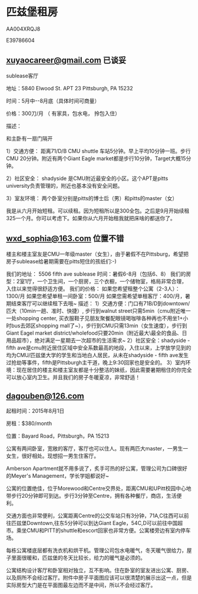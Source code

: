 # 匹兹堡租房

AA004XRQJ8

E39786604

## xuyaocareer@gmail.com 已谈妥

sublease客厅

地址：5840 Elwood St. APT 23 Pittsburgh, PA 15232

时间：5月中--8月底（具体时间可商量）

价格：300刀/月 （ 有家具，包水电， 拎包入住）

描述：

和主卧有一扇门隔开

1）交通方便： 距离71/D/B CMU shuttle 车站5分钟。早上平均10分钟一班。步行CMU 20分钟。附近有两个Giant Eagle market都是步行10分钟，Target大概15分钟。

2）社区安全： shadyside 是CMU附近最安全的小区。这个APT是pitts university负责管理的，附近也基本没有安全问题。

3）室友环境： 两个卧室分别是pitts的博士后（男）和pitts的master（女）

我是从六月开始短租。可以续租。因为短租所以是300全包。之后是9月开始续租325一个月。你可以考虑下。如果你从六月开始租我就把床啥的都送你了。

## wxd_sophia@163.com 位置不错

楼主和楼主室友是CMU一年级master（女生），由于暑假不在Pittsburg，希望把房子sublease给暑期需要在pitts短住的孩纸们:-)

我们的地址： 5506 fifth ave
sublease 时间：暑假6-8月（包括6、8）
我们的房型：2室1厅，一个卫生间，一个厨房，三个衣橱，一个储物室，格局非常合理，入住以来觉得很舒适方便。
我们的价格：
如果您希望租整个公寓（2-3人）：1300/月
如果您希望单租一间卧室：500/月
如果您需希望单租客厅：400/月，暑期结束客厅可以继续租下去哦\~
描述：
1）交通方便：门口有71B/D到downtown/匹大（10min一趟、准时、快捷）, 步行到walnut street只需5min（cmu附近唯一一处shopping center, 买衣服鞋子见朋友聚餐配眼镜喝咖啡各种再也不用坐1+小时bus去郊区shopping mall了\~），步行到CMU只需13min（女生速度），步行到Giant Eagel market district/wholefood只要20min（附近最大\最全的食品、日用品超市），绝对满足一星期去一次超市的生活需求\~
2）社区安全：shadyside - fifth ave是cmu附近居住区域中安全系数最高的地段，入住以来，上学放学见到的均为CMU/匹兹堡大学的学生和当地白人居民，从未在shadyside - fifth ave发生过抢劫等事件，fifth是Pittsburgh主干道，晚上9:30回家也是安全的。
3）室内环境：现在居住的楼主和楼主室友都是十分整洁的妹纸，因此需要暑期租住的你完全可以放心室内卫生。并且我们的房子冬暖夏凉，非常舒适！

## dagouben@126.com

起租时间：2015年8月1日

房租：$380/month

位置：Bayard Road，Pittsburgh，PA 15213

公寓有两间卧室，宽敞的客厅，客厅也可以住人。现有两匹大master，一男生一女生，很好相处。现想招一男生住客厅。

Amberson Apartment就不用多说了，炙手可热的好公寓，管理公司为口碑很好的Meyer's Management，学长学姐都说好\~

公寓的位置绝佳，位于Morewood和Centre交界处，距离CMU和UPitt校园中心地带步行20分钟即可到达。步行3分钟至Centre，拥有各种餐厅，商店，生活便利。

交通方面也非常便利，公寓距离Centre的公交车站只有3分钟，71A,C往西可以前往匹兹堡Downtown,往东5分钟可以到达Giant Eagle，54C,D可以前往中国超市。乘坐CMU和PITT的shuttle和escort回家也非常方便。公寓楼旁边有室内停车场。

每栋公寓楼底层都有洗衣机和烘干机。管理公司包水电暖气，冬天暖气很给力，屋子里面很暖和，匹兹堡的冬天比较长，给力的暖气是必须的。

公寓结构设计客厅和卧室相对独立，互不影响。住在卧室的室友进出公寓、厨房、以及厕所不会经过客厅。附件中房子平面图应该可以很清楚的展示出这一点，但是实际房型大门是在平面图最左边而不是中间，所以不会经过客厅。

